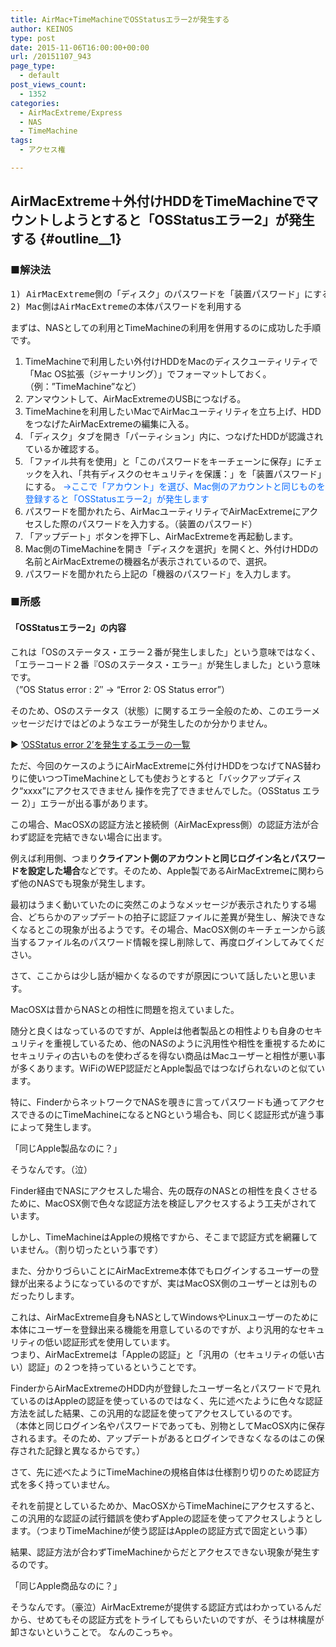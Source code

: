 ```yaml
---
title: AirMac+TimeMachineでOSStatusエラー2が発生する
author: KEINOS
type: post
date: 2015-11-06T16:00:00+00:00
url: /20151107_943
page_type:
  - default
post_views_count:
  - 1352
categories:
  - AirMacExtreme/Express
  - NAS
  - TimeMachine
tags:
  - アクセス権

---
```

## AirMacExtreme＋外付けHDDをTimeMachineでマウントしようとすると「OSStatusエラー2」が発生する {#outline__1}

<div class="section">
  <h3 id="outline__1_1">
    ■解決法
  </h3>
  
  <pre>
1) AirMacExtreme側の「ディスク」のパスワードを「装置パスワード」にする
2) Mac側はAirMacExtremeの本体パスワードを利用する
</pre>
  
  <p>
    まずは、NASとしての利用とTimeMachineの利用を併用するのに成功した手順です。
  </p>
  
  <ol>
    <li>
      TimeMachineで利用したい外付けHDDをMacのディスクユーティリティで「Mac OS拡張（ジャーナリング）」でフォーマットしておく。（例：&#8221;TimeMachine&#8221;など）
    </li>
    <li>
      アンマウントして、AirMacExtremeのUSBにつなげる。
    </li>
    <li>
      TimeMachineを利用したいMacでAirMacユーティリティを立ち上げ、HDDをつなげたAirMacExtremeの編集に入る。
    </li>
    <li>
      「ディスク」タブを開き「パーティション」内に、つなげたHDDが認識されているか確認する。
    </li>
    <li>
      「ファイル共有を使用」と「このパスワードをキーチェーンに保存」にチェックを入れ、「共有ディスクのセキュリティを保護：」を「装置パスワード」にする。 <span style="color:#0066FF;" class="deco">->ここで「アカウント」を選び、Mac側のアカウントと同じものを登録すると「OSStatusエラー2」が発生します</span>
    </li>
    <li>
      パスワードを聞かれたら、AirMacユーティリティでAirMacExtremeにアクセスした際のパスワードを入力する。（装置のパスワード）
    </li>
    <li>
      「アップデート」ボタンを押下し、AirMacExtremeを再起動します。
    </li>
    <li>
      Mac側のTimeMachineを開き「ディスクを選択」を開くと、外付けHDDの名前とAirMacExtremeの機器名が表示されているので、選択。
    </li>
    <li>
      パスワードを聞かれたら上記の「機器のパスワード」を入力します。
    </li>
  </ol>
  
  <p>
  </p>
  
  <h3 id="outline__1_2">
    ■所感
  </h3>
  
  <h4 id="outline__1_2_1">
    「OSStatusエラー2」の内容
  </h4>
  
  <p>
    これは「OSのステータス・エラー２番が発生しました」という意味ではなく、「エラーコード２番『OSのステータス・エラー』が発生しました」という意味です。<br />（&#8221;OS Status error : 2&#8243; -> &#8220;Error 2: OS Status error&#8221;）
  </p>
  
  <p>
    そのため、OSのステータス（状態）に関するエラー全般のため、このエラーメッセージだけではどのようなエラーが発生したのか分かりません。
  </p>
  
  <p>
    &#9654; <a href="https://www.osstatus.com/search/results?platform=all&#038;framework=all&#038;search=2" target="_blank">’OSStatus error 2’を発生するエラーの一覧</a>
  </p>
  
  <p>
    ただ、今回のケースのようにAirMacExtremeに外付けHDDをつなげてNAS替わりに使いつつTimeMachineとしても使おうとすると「バックアップディスク“xxxx”にアクセスできません 操作を完了できませんでした。（OSStatus エラー 2）」エラーが出る事があります。
  </p>
  
  <p>
    この場合、MacOSXの認証方法と接続側（AirMacExpress側）の認証方法が合わず認証を完結できない場合に出ます。
  </p>
  
  <p>
    例えば利用側、つまり<span style="font-weight:bold;" class="deco">クライアント側のアカウントと同じログイン名とパスワードを設定した場合</span>などです。そのため、Apple製であるAirMacExtremeに関わらず他のNASでも現象が発生します。
  </p>
  
  <p>
    最初はうまく動いていたのに突然このようなメッセージが表示されたりする場合、どちらかのアップデートの拍子に認証ファイルに差異が発生し、解決できなくなるとこの現象が出るようです。その場合、MacOSX側のキーチェーンから該当するファイル名のパスワード情報を探し削除して、再度ログインしてみてください。
  </p>
  
  <p>
    さて、ここからは少し話が細かくなるのですが原因について話したいと思います。
  </p>
  
  <p>
    MacOSXは昔からNASとの相性に問題を抱えていました。
  </p>
  
  <p>
    随分と良くはなっているのですが、Appleは他者製品との相性よりも自身のセキュリティを重視しているため、他のNASのように汎用性や相性を重視するためにセキュリティの古いものを使わざるを得ない商品はMacユーザーと相性が悪い事が多くあります。WiFiのWEP認証だとApple製品ではつなげられないのと似ています。
  </p>
  
  <p>
    特に、FinderからネットワークでNASを覗きに言ってパスワードも通ってアクセスできるのにTimeMachineになるとNGという場合も、同じく認証形式が違う事によって発生します。
  </p>
  
  <p>
    「同じApple製品なのに？」
  </p>
  
  <p>
    そうなんです。（泣）
  </p>
  
  <p>
    Finder経由でNASにアクセスした場合、先の既存のNASとの相性を良くさせるために、MacOSX側で色々な認証方法を検証しアクセスするよう工夫がされています。
  </p>
  
  <p>
    しかし、TimeMachineはAppleの規格ですから、そこまで認証方式を網羅していません。（割り切ったという事です）
  </p>
  
  <p>
    また、分かりづらいことにAirMacExtreme本体でもログインするユーザーの登録が出来るようになっているのですが、実はMacOSX側のユーザーとは別ものだったりします。
  </p>
  
  <p>
    これは、AirMacExtreme自身もNASとしてWindowsやLinuxユーザーのために本体にユーザーを登録出来る機能を用意しているのですが、より汎用的なセキュリティの低い認証形式を使用しています。<br />つまり、AirMacExtremeは「Appleの認証」と「汎用の（セキュリティの低い古い）認証」の２つを持っているということです。
  </p>
  
  <p>
    FinderからAirMacExtremeのHDD内が登録したユーザー名とパスワードで見れているのはAppleの認証を使っているのではなく、先に述べたように色々な認証方法を試した結果、この汎用的な認証を使ってアクセスしているのです。<br />（本体と同じログイン名やパスワードであっても、別物としてMacOSX内に保存されるます。そのため、アップデートがあるとログインできなくなるのはこの保存された記録と異なるからです。）
  </p>
  
  <p>
    さて、先に述べたようにTimeMachineの規格自体は仕様割り切りのため認証方式を多く持っていません。
  </p>
  
  <p>
    それを前提としているためか、MacOSXからTimeMachineにアクセスすると、この汎用的な認証の試行錯誤を使わずAppleの認証を使ってアクセスしようとします。（つまりTimeMachineが使う認証はAppleの認証方式で固定という事）
  </p>
  
  <p>
    結果、認証方法が合わずTimeMachineからだとアクセスできない現象が発生するのです。
  </p>
  
  <p>
    「同じApple商品なのに？」
  </p>
  
  <p>
    そうなんです。（豪泣）AirMacExtremeが提供する認証方式はわかっているんだから、せめてもその認証方式をトライしてもらいたいのですが、そうは林檎屋が卸さないということで。 なんのこっちゃ。
  </p>
</div>